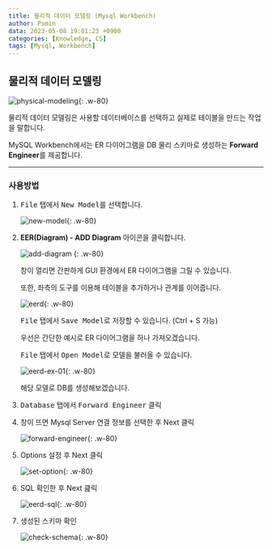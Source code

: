 ```yaml
---
title: 물리적 데이터 모델링 (Mysql Workbench)
author: Psmin
data: 2023-05-08 19:01:23 +0900
categories: [Knowledge, CS]
tags: [Mysql, Workbench]
---
```


## 물리적 데이터 모델링

![physical-modeling](/assets/img/physical-modeling.png){: .w-80}

물리적 데이터 모델링은 사용할 데이터베이스를 선택하고 실제로 테이블을 만드는 작업을 말합니다.

MySQL Workbench에서는 ER 다이어그램을 DB 물리 스키마로 생성하는 **Forward Engineer**를 제공합니다.

---

### 사용방법

1. <kbd>File</kbd> 탭에서 <kbd>New Model</kbd>를 선택합니다.

   ![new-model](/assets/img/new-model.png){: .w-80}

2. **EER(Diagram) - ADD Diagram** 아이콘을 클릭합니다.

   ![add-diagram](/assets/img/add-diagram.png)
   {: .w-80}

   창이 열리면 간판하게 GUI 환경에서 ER 다이어그램을 그릴 수 있습니다.

   또한, 좌측의 도구를 이용해 테이블을 추가하거나 관계를 이어줍니다.

   ![eerd](/assets/img/eerd.png){: .w-80}

   <kbd>File</kbd> 탭에서 <kbd>Save Model</kbd>로 저장할 수 있습니다. (Ctrl + S 가능)

   우선은 간단한 예시로 ER 다이어그램을 하나 가져오겠습니다.

   <kbd>File</kbd> 탭에서 <kbd>Open Model</kbd>로 모델을 불러올 수 있습니다.

   ![eerd-ex-01](/assets/img/eerd-ex-01.png){: .w-80}

   해당 모델로 DB를 생성해보겠습니다.

3. <kbd>Database</kbd> 탭에서 <kbd>Forward Engineer</kbd> 클릭

4. 창이 뜨면 Mysql Server 연결 정보를 선택한 후 Next 클릭

   ![forward-engineer](/assets/img/forward-engineer.png){: .w-80}

5. Options 설정 후 Next 클릭

   ![set-option](/assets/img/set-option.png){: .w-80}

6. SQL 확인한 후 Next 큺릭

   ![eerd-sql](/assets/img/eerd-sql.png){: .w-80}

7. 생성된 스키마 확인

   ![check-schema](/assets/img/check-schema.png){: .w-80}
